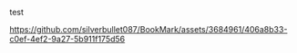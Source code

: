 test


https://github.com/silverbullet087/BookMark/assets/3684961/406a8b33-c0ef-4ef2-9a27-5b911f175d56

